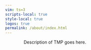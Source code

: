 ```yaml
---
vim: ts=3
scripts-local: true
style-local: true
logos: true
permalink: /about/index.html
---
```


<div style="padding-left:60px">
Description of TMP goes here.
</div>

<div style="height:875px"></div>


